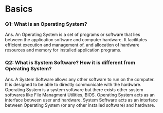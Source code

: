 # Basics

### Q1: What is an Operating System?
Ans. An Operating System is a set of programs or software that lies
     between the application software and computer hardware. It facilitates efficient execution and management of, and allocation of hardware resources and memory for installed application programs.

### Q2: What is System Software? How it is different from Operating System?

Ans. A System Software allows any other software to run on the computer. It is designed to be able to directly communicate with the hardware. 
Operating System is a system software but there exists other system softwares like File Managment Utilities, BIOS. 
Operating System acts as an interface between user and hardware. System Software acts as an interface between Operating System (or any other installed software) and hardware.

